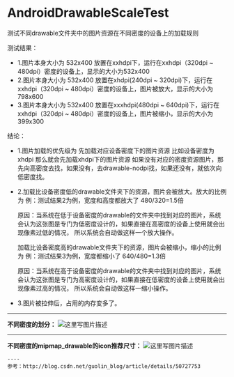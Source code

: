 # AndroidDrawableScaleTest
测试不同drawable文件夹中的图片资源在不同密度的设备上的加载规则


测试结果：
  -   1.图片本身大小为 532x400 放置在xxhdpi下，运行在xxhdpi（320dpi ~ 480dpi）密度的设备上，显示的大小为532x400
  -   2.图片本身大小为 532x400 放置在xhdpi(240dpi ~ 320dpi)下，运行在xxhdpi（320dpi ~ 480dpi）密度的设备上，图片被放大，显示的大小为798x600
  -   3.图片本身大小为 532x400 放置在xxxhdpi(480dpi ~ 640dpi)下，运行在xxhdpi（320dpi ~ 480dpi）密度的设备上，图片被缩小，显示的大小为399x300
    
    
 结论：
   -   1.图片加载的优先级为 先加载对应设备密度下的图片资源 比如设备密度为xhdpi 那么就会先加载xhdpi下的图片资源
        如果没有对应的密度资源图片，那先向高密度去找，如果没有，去drawable-nodpi找，如果还没有，就依次向低密度找。
        
   -   2.加载比设备密度低的drawable文件夹下的资源，图片会被放大。放大的比例为   例：测试结果2为例，宽度和高度都放大了 480/320=1.5倍
       
        原因：当系统在低于设备密度的drawable的文件夹中找到对应的图片，系统会认为这张图是专门为低密度设计的，如果直接在高密度的设备上使用就会出现像素过低的情况，
        所以系统会自动做这样一个放大操作。
        
        加载比设备密度高的drawable文件夹下的资源，图片会被缩小，缩小的比例为 例：测试结果3为例，宽度都缩小了 640/480=1.3倍
        
        原因：当系统在高于设备密度的drawable的文件夹中找到对应的图片，系统会认为这张图是专门为高密度设计的，如果直接在低密度的设备上使用就会出现像素过高的情况，
                所以系统会自动做这样一缩小操作。
        
   -   3.图片被拉伸后，占用的内存变多了。     
    
----------


 **不同密度的划分：**
 ![这里写图片描述](http://img.blog.csdn.net/20170927165745061?watermark/2/text/aHR0cDovL2Jsb2cuY3Nkbi5uZXQvbmlnaHRjdXJ0aXM=/font/5a6L5L2T/fontsize/400/fill/I0JBQkFCMA==/dissolve/70/gravity/SouthEast)  
 


----------


**不同密度的mipmap_drawable的icon推荐尺寸：**
![这里写图片描述](http://img.blog.csdn.net/20170927165819367?watermark/2/text/aHR0cDovL2Jsb2cuY3Nkbi5uZXQvbmlnaHRjdXJ0aXM=/font/5a6L5L2T/fontsize/400/fill/I0JBQkFCMA==/dissolve/70/gravity/SouthEast)
    
    ---- 
    参考：http://blog.csdn.net/guolin_blog/article/details/50727753
    